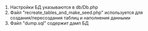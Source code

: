 1. Настройки БД указываются в db/Db.php
2. Файл "recreate_tables_and_make_seed.php" используется для создания/пересоздания таблиц и наполнения данными
3. Файл "dump.sql" содержит дамп БД

